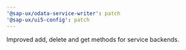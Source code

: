 ```yaml
---
'@sap-ux/odata-service-writer': patch
'@sap-ux/ui5-config': patch
---
```


Improved add, delete and get methods for service backends.
